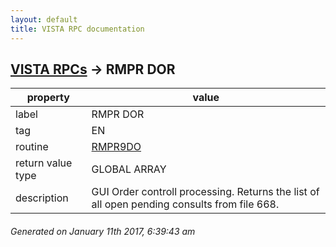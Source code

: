 ```yaml
---
layout: default
title: VISTA RPC documentation
---
```




## [VISTA RPCs](TableOfContent.md) &#8594; RMPR DOR 

 property | value 
--- | --- 
 label | RMPR DOR
 tag | EN
 routine | [RMPR9DO](http://code.osehra.org/dox/Routine_RMPR9DO_source.html)
 return value type | GLOBAL ARRAY
 description | GUI Order controll processing.  Returns the list of all open pending consults from file 668.




 ###### Generated on January 11th 2017, 6:39:43 am